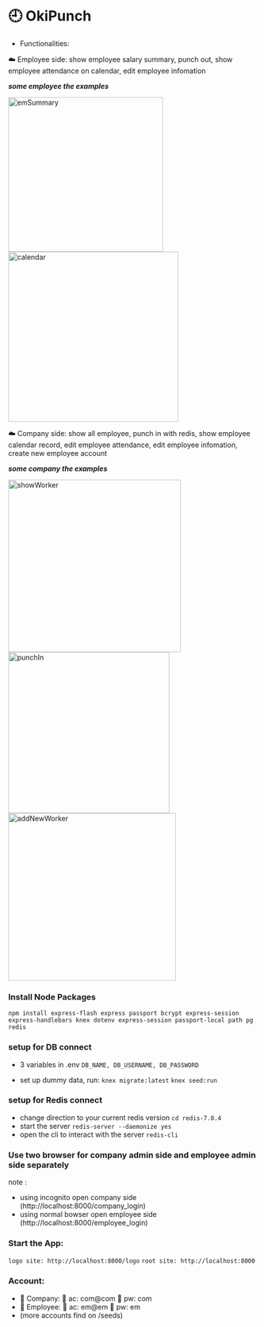 # :clock9: OkiPunch
- Functionalities: 

:cloud: Employee side: show employee salary summary, punch out, show employee attendance on calendar, edit employee infomation

***some employee the examples***

<img width="312" alt="emSummary" src="https://user-images.githubusercontent.com/106992258/194916597-226b0aa7-2e75-43b1-ad11-3ee60162c113.png">

<img width="343" alt="calendar" src="https://user-images.githubusercontent.com/106992258/194916605-5640cdb9-5105-48cb-b645-edec0f9825b8.png">


:cloud: Company side: show all employee, punch in with redis, show employee calendar record, edit employee attendance, edit employee infomation, create new employee account

***some company the examples***

<img width="348" alt="showWorker" src="https://user-images.githubusercontent.com/106992258/194916632-9be6e577-b195-42b6-a81d-1bdd98e56c75.png">

<img width="325" alt="punchIn" src="https://user-images.githubusercontent.com/106992258/194916694-0dd9796e-a83a-442e-8fdf-6387dd6c6d1a.png">

<img width="338" alt="addNewWorker" src="https://user-images.githubusercontent.com/106992258/194916722-d452f60b-4802-4fb2-b4c3-ec743b0c9881.png">


### Install Node Packages

`npm install express-flash express passport bcrypt express-session express-handlebars knex dotenv express-session passport-local path pg redis`

### setup for DB connect

- 3 variables in .env
  `DB_NAME, DB_USERNAME, DB_PASSWORD`

- set up dummy data, run:
  `knex migrate:latest`
  `knex seed:run`

### setup for Redis connect

- change direction to your current redis version
  `cd redis-7.0.4`
- start the server
  `redis-server --daemonize yes`
- open the cli to interact with the server
  `redis-cli`

### Use two browser for company admin side and employee admin side separately

note :
- using incognito open company side (http://localhost:8000/company_login)
- using normal bowser open employee side (http://localhost:8000/employee_login)

### Start the App:

`logo site: http://localhost:8000/logo`
`root site: http://localhost:8000 `

### Account:
- :office: Company:  :bust_in_silhouette: ac: com@com  :key: pw: com
- :construction_worker: Employee: :bust_in_silhouette: ac: em@em   :key: pw: em
- (more accounts find on /seeds)
